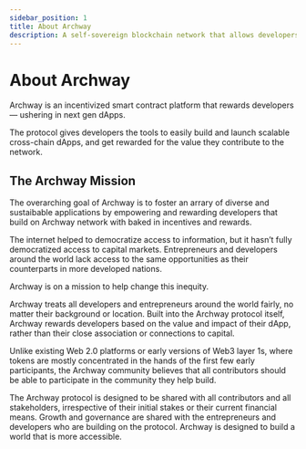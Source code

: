 ```yaml
---
sidebar_position: 1
title: About Archway
description: A self-sovereign blockchain network that allows developers to express and get rewarded for their creativity.
---
```


# About Archway

Archway is an incentivized smart contract platform that rewards developers — ushering in next gen dApps.

The protocol gives developers the tools to easily build and launch scalable cross-chain dApps, and get rewarded for the value they contribute to the network.

## The Archway Mission

The overarching goal of Archway is to foster an arrary of diverse and sustaibable applications by empowering and rewarding developers that build on Archway network with baked in incentives and rewards.  

The internet helped to democratize access to information, but it hasn’t fully democratized access to capital markets. Entrepreneurs and developers around the world lack access to the same opportunities as their counterparts in more developed nations.

Archway is on a mission to help change this inequity. 

Archway treats all developers and entrepreneurs around the world fairly, no matter their background or location. Built into the Archway protocol itself, Archway rewards developers based on the value and impact of their dApp, rather than their close association or connections to capital.

Unlike existing Web 2.0 platforms or early versions of Web3 layer 1s, where tokens are mostly concentrated in the hands of the first few early participants, the Archway community believes that all contributors should be able to participate in the community they help build.

The Archway protocol is designed to be shared with all contributors and all stakeholders, irrespective of their initial stakes or their current financial means. Growth and governance are shared with the entrepreneurs and developers who are building on the protocol. Archway is designed to build a world that is more accessible.


